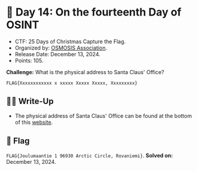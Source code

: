 # 📖 Day 14: On the fourteenth Day of OSINT

- CTF: 25 Days of Christmas Capture the Flag.
- Organized by: [OSMOSIS Association](https://osmosisinstitute.org/).
- Release Date: December 13, 2024.
- Points: 105.

**Challenge:** What is the physical address to Santa Claus' Office?

`FLAG{Xxxxxxxxxxxx x xxxxx Xxxxx Xxxxx, Xxxxxxxxx}`

## ✍🏻 Write-Up

- The physical address of Santa Claus' Office can be found at the bottom of this [website](https://santaclausoffice.com/).

## 🏁 Flag

`FLAG{Joulumaantie 1 96930 Arctic Circle, Rovaniemi}`. **Solved on:** December 13, 2024.